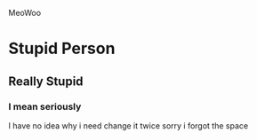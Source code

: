 MeoWoo
# Stupid Person
## Really Stupid
### I mean seriously
I have no idea why i need change it twice 
sorry i forgot the space 
